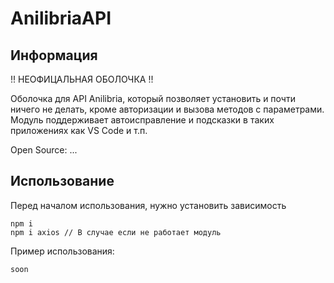 # AnilibriaAPI
## Информация
!! НЕОФИЦАЛЬНАЯ ОБОЛОЧКА !!

Оболочка для API Anilibria, который позволяет установить и почти ничего не делать, кроме авторизации и вызова методов с параметрами. Модуль поддерживает автоисправление и подсказки в таких приложениях как VS Code и т.п.

Open Source: ...

## Использование
Перед началом использования, нужно установить зависимость
```
npm i 
npm i axios // В случае если не работает модуль
```
Пример использования:
```
soon
```